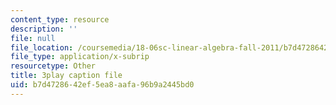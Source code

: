 ```yaml
---
content_type: resource
description: ''
file: null
file_location: /coursemedia/18-06sc-linear-algebra-fall-2011/b7d4728642ef5ea8aafa96b9a2445bd0_QQpvGlF_1Qo.vtt
file_type: application/x-subrip
resourcetype: Other
title: 3play caption file
uid: b7d47286-42ef-5ea8-aafa-96b9a2445bd0
---
```

